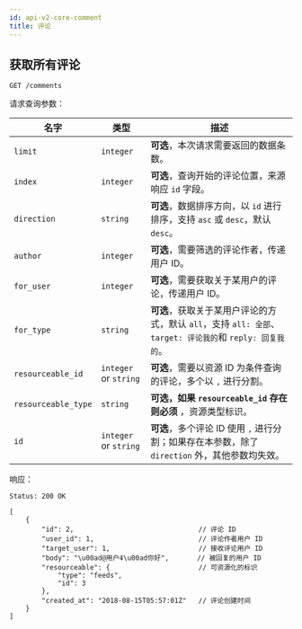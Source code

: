 ```yaml
---
id: api-v2-core-comment
title: 评论
---
```


## 获取所有评论

```
GET /comments
```

请求查询参数：

| 名字 | 类型 | 描述 |
|----|----|----|
| `limit` | `integer` | **可选**，本次请求需要返回的数据条数。 |
| `index` | `integer` | **可选**，查询开始的评论位置，来源响应 `id` 字段。 |
| `direction` | `string` | **可选**，数据排序方向，以 `id` 进行排序，支持 `asc` 或 `desc`，默认 `desc`。 |
| `author` | `integer` | **可选**，需要筛选的评论作者，传递用户 ID。 |
| `for_user` | `integer` | **可选**，需要获取关于某用户的评论，传递用户 ID。|
| `for_type` | `string` | **可选**，获取关于某用户评论的方式，默认 `all`，支持 `all: 全部`、`target: 评论我的`和 `reply: 回复我的`。|
| `resourceable_id` | `integer` or `string` | **可选**，需要以资源 ID 为条件查询的评论，多个以 `,` 进行分割。|
| `resourceable_type` | `string` | **可选，如果 `resourceable_id` 存在则必须** ，资源类型标识。|
| `id` | `integer` or `string` | **可选**，多个评论 ID 使用 `,` 进行分割；如果存在本参数，除了 `direction` 外，其他参数均失效。 |

响应：

```
Status: 200 OK
```

```json5
[
    {
        "id": 2,                               // 评论 ID
        "user_id": 1,                          // 评论作者用户 ID
        "target_user": 1,                      // 接收评论用户 ID
        "body": "\u00ad@用户4\u00ad你好",       // 被回复的用户 ID
        "resourceable": {                      // 可资源化的标识
            "type": "feeds",
            "id": 3
        },
        "created_at": "2018-08-15T05:57:01Z"   // 评论创建时间
    }
]
```
